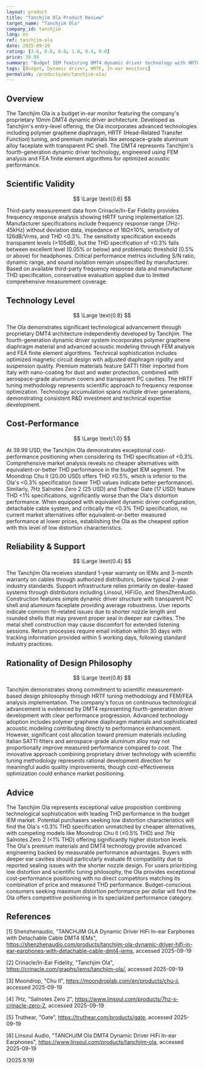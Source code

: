 ```yaml
---
layout: product
title: "Tanchjim Ola Product Review"
target_name: "Tanchjim Ola"
company_id: tanchjim
lang: en
ref: tanchjim-ola
date: 2025-09-19
rating: [3.6, 0.6, 0.8, 1.0, 0.4, 0.8]
price: 39.99
summary: "Budget IEM featuring DMT4 dynamic driver technology with HRTF tuning and premium materials, offering competitive THD performance with no cheaper alternatives matching its low distortion specifications"
tags: [Budget, Dynamic driver, HRTF, In-ear monitors]
permalink: /products/en/tanchjim-ola/
---
```

## Overview

The Tanchjim Ola is a budget in-ear monitor featuring the company's proprietary 10mm DMT4 dynamic driver architecture. Developed as Tanchjim's entry-level offering, the Ola incorporates advanced technologies including polymer graphene diaphragm, HRTF (Head-Related Transfer Function) tuning, and premium materials like aerospace-grade aluminum alloy faceplate with transparent PC shell. The DMT4 represents Tanchjim's fourth-generation dynamic driver technology, engineered using FEM analysis and FEA finite element algorithms for optimized acoustic performance.

## Scientific Validity

$$ \Large \text{0.6} $$

Third-party measurement data from Crinacle/In-Ear Fidelity provides frequency response analysis showing HRTF tuning implementation [2]. Manufacturer specifications include frequency response range (7Hz-45kHz) without deviation data, impedance of 16Ω±10%, sensitivity of 126dB/Vrms, and THD <0.3%. The sensitivity specification exceeds transparent levels (>105dB), but the THD specification of <0.3% falls between excellent level (0.05% or below) and problematic threshold (0.5% or above) for headphones. Critical performance metrics including S/N ratio, dynamic range, and sound isolation remain unspecified by manufacturer. Based on available third-party frequency response data and manufacturer THD specification, conservative evaluation applied due to limited comprehensive measurement coverage.

## Technology Level

$$ \Large \text{0.8} $$

The Ola demonstrates significant technological advancement through proprietary DMT4 architecture independently developed by Tanchjim. The fourth-generation dynamic driver system incorporates polymer graphene diaphragm material and advanced acoustic modeling through FEM analysis and FEA finite element algorithms. Technical sophistication includes optimized magnetic circuit design with adjusted diaphragm rigidity and suspension quality. Premium materials feature SATTI filter imported from Italy with nano-coating for dust and water protection, combined with aerospace-grade aluminum covers and transparent PC cavities. The HRTF tuning methodology represents scientific approach to frequency response optimization. Technology accumulation spans multiple driver generations, demonstrating consistent R&D investment and technical expertise development.

## Cost-Performance

$$ \Large \text{1.0} $$

At 39.99 USD, the Tanchjim Ola demonstrates exceptional cost-performance positioning when considering its THD specification of <0.3%. Comprehensive market analysis reveals no cheaper alternatives with equivalent-or-better THD performance in the budget IEM segment. The Moondrop Chu II (20.00 USD) offers THD ≤0.5%, which is inferior to the Ola's <0.3% specification (lower THD values indicate better performance). Similarly, 7Hz Salnotes Zero 2 (25 USD) and Truthear Gate (17 USD) feature THD <1% specifications, significantly worse than the Ola's distortion performance. When equipped with equivalent dynamic driver configuration, detachable cable system, and critically the <0.3% THD specification, no current market alternatives offer equivalent-or-better measured performance at lower prices, establishing the Ola as the cheapest option with this level of low distortion characteristics.

## Reliability & Support

$$ \Large \text{0.4} $$

The Tanchjim Ola receives standard 1-year warranty on IEMs and 3-month warranty on cables through authorized distributors, below typical 2-year industry standards. Support infrastructure relies primarily on dealer-based systems through distributors including Linsoul, HiFiGo, and ShenZhenAudio. Construction features simple dynamic driver structure with transparent PC shell and aluminum faceplate providing average robustness. User reports indicate common fit-related issues due to shorter nozzle length and rounded shells that may prevent proper seal in deeper ear cavities. The metal shell construction may cause discomfort for extended listening sessions. Return processes require email initiation within 30 days with tracking information provided within 5 working days, following standard industry practices.

## Rationality of Design Philosophy

$$ \Large \text{0.8} $$

Tanchjim demonstrates strong commitment to scientific measurement-based design philosophy through HRTF tuning methodology and FEM/FEA analysis implementation. The company's focus on continuous technological advancement is evidenced by DMT4 representing fourth-generation driver development with clear performance progression. Advanced technology adoption includes polymer graphene diaphragm materials and sophisticated acoustic modeling contributing directly to performance enhancement. However, significant cost allocation toward premium materials including Italian SATTI filters and aerospace-grade aluminum alloy may not proportionally improve measured performance compared to cost. The innovative approach combining proprietary driver technology with scientific tuning methodology represents rational development direction for meaningful audio quality improvements, though cost-effectiveness optimization could enhance market positioning.

## Advice

The Tanchjim Ola represents exceptional value proposition combining technological sophistication with leading THD performance in the budget IEM market. Potential purchasers seeking low distortion characteristics will find the Ola's <0.3% THD specification unmatched by cheaper alternatives, with competing models like Moondrop Chu II (≤0.5% THD) and 7Hz Salnotes Zero 2 (<1% THD) offering significantly higher distortion levels. The Ola's premium materials and DMT4 technology provide advanced engineering backed by measurable performance advantages. Buyers with deeper ear cavities should particularly evaluate fit compatibility due to reported sealing issues with the shorter nozzle design. For users prioritizing low distortion and scientific tuning philosophy, the Ola provides exceptional cost-performance positioning with no direct competitors matching its combination of price and measured THD performance. Budget-conscious consumers seeking maximum distortion performance per dollar will find the Ola offers competitive positioning in its specialized performance category.

## References

[1] Shenzhenaudio, "TANCHJIM OLA Dynamic Driver HiFi In-ear Earphones with Detachable Cable DMT4 IEMs", https://shenzhenaudio.com/products/tanchjim-ola-dynamic-driver-hifi-in-ear-earphones-with-detachable-cable-dmt4-iems, accessed 2025-09-19

[2] Crinacle/In-Ear Fidelity, "Tanchjim Ola", https://crinacle.com/graphs/iems/tanchjim-ola/, accessed 2025-09-19

[3] Moondrop, "Chu II", https://moondroplab.com/en/products/chu-ii, accessed 2025-09-19

[4] 7Hz, "Salnotes Zero 2", https://www.linsoul.com/products/7hz-x-crinacle-zero-2, accessed 2025-09-19

[5] Truthear, "Gate", https://truthear.com/products/gate, accessed 2025-09-19

[6] Linsoul Audio, "TANCHJIM Ola DMT4 Dynamic Driver HiFi In-ear Earphones", https://www.linsoul.com/products/tanchjim-ola, accessed 2025-09-19

(2025.9.19)
